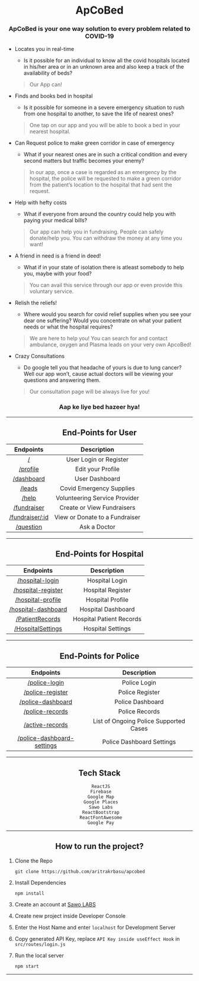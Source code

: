<div align="center">
  
  # ApCoBed
  
### ApCoBed is your one way solution to every problem related to COVID-19
  
</div>
  
- Locates you in real-time
  * Is it possible for an individual to know all the covid hospitals located in his/her area or in an unknown area and also keep a track of the availability of beds? 
  > Our App can!

- Finds and books bed in hospital
  * Is it possible for someone in a severe emergency situation to rush from one hospital to another, to save the life of nearest ones? 
  > One tap on our app and you will be able to book a bed in your nearest hospital.

- Can Request police to make green corridor in case of emergency
  * What if your nearest ones are in such a critical condition and every second matters but traffic becomes your enemy? 
  > In our app, once a case is regarded as an emergency by the hospital, the police will be requested to make a green corridor from the patient’s location to the hospital that had sent the request.
 
- Help with hefty costs 
  * What if everyone from around the country could help you with paying your medical bills? 
  > Our app can help you in fundraising. People can safely donate/help you. You can withdraw the money at any time you want!

- A friend in need is a friend in deed!
  * What if in your state of isolation there is atleast somebody to help you, maybe with your food?
  > You can avail this service through our app or even provide this voluntary service.

- Relish the reliefs!
  * Where would you search for covid relief supplies when you see your dear one suffering? Would you concentrate on what your patient needs or what the hospital requires? 
  > We are here to help you! You can search for and contact ambulance, oxygen and Plasma leads on your very own ApcoBed!

- Crazy Consultations
  * Do google tell you that headache of yours is due to lung cancer? Well our app won’t, cause actual doctors will be viewing your questions and answering them. 
  > Our consultation page will be always live for you!

<div align="center">
  
### Aap ke liye bed hazeer hya! 

---------------------------------------------------------------------------------------------------------------------------------------------------------------------
  
## End-Points for User

| Endpoints | Description |
|:-:|:-:|
| [/](https://apcobed.co/) | User Login or Register |
| [/profile](https://apcobed.co/profile) | Edit your Profile |
| [/dashboard](https://apcobed.co/dashboard)  | User Dashboard |
| [/leads](https://apcobed.co/leads) | Covid Emergency Supplies |
| [/help](https://apcobed.co/help) | Volunteering Service Provider | 
| [/fundraiser](https://apcobed.co/fundraiser) | Create or View Fundraisers |
| [/fundraiser/:id](https://apcobed.co/fundraiser/:id) | View or Donate to a Fundraiser |
| [/question](https://apcobed.co/question) | Ask a Doctor |
  
</center>

---------------------------------------------------------------------------------------------------------------------------------------------------------------------

## End-Points for Hospital

| Endpoints | Description |
|:-:|:-:|
| [/hospital-login](https://apcobed.co/hospital-login) | Hospital Login |
| [/hospital-register](https://apcobed.co/hospital-register) | Hospital Register |
| [/hospital-profile](https://apcobed.co/hospital-profile) | Hospital Profile |
| [/hospital-dashboard](https://apcobed.co/hospital-dashboard) | Hospital Dashboard |
| [/PatientRecords](https://apcobed.co/PatientRecords) | Hospital Patient Records |
| [/HospitalSettings](https://apcobed.co/HospitalSettings) | Hospital Settings |

---------------------------------------------------------------------------------------------------------------------------------------------------------------------

## End-Points for Police

| Endpoints | Description |
|:-:|:-:|
| [/police-login](https://apcobed.co/police-login) | Police Login |
| [/police-register](https://apcobed.co/police-register) | Police Register |
| [/police-dashboard](https://apcobed.co/police-dashboard) | Police Dashboard |
| [/police-records](https://apcobed.co/police-records) | Police Records |
| [/active-records](https://apcobed.co/active-records) | List of Ongoing Police Supported Cases|
| [/police-dashboard-settings](https://apcobed.co/police-dashboard-settings) | Police Dashboard Settings |

---------------------------------------------------------------------------------------------------------------------------------------------------------------------

## Tech Stack

```
 ReactJS
 Firebase
 Google Map
 Google Places
 Sawo Labs
 ReactBootstrap
 ReactFontAwesome
 Google Pay
```

---------------------------------------------------------------------------------------------------------------------------------------------------------------------

## How to run the project?

</div>

1. Clone the Repo
   
   `git clone https://github.com/aritrakrbasu/apcobed`
   
2. Install Dependencies

   `npm install`

3. Create an account at [Sawo LABS](https://sawolabs.com/)

4. Create new project inside Developer Console

5. Enter the Host Name and enter `localhost` for Development Server

6. Copy generated API Key, replace `API Key inside useEffect Hook` in `src/routes/login.js`

6. Run the local server

   `npm start`

---------------------------------------------------------------------------------------------------------------------------------------------------------------------